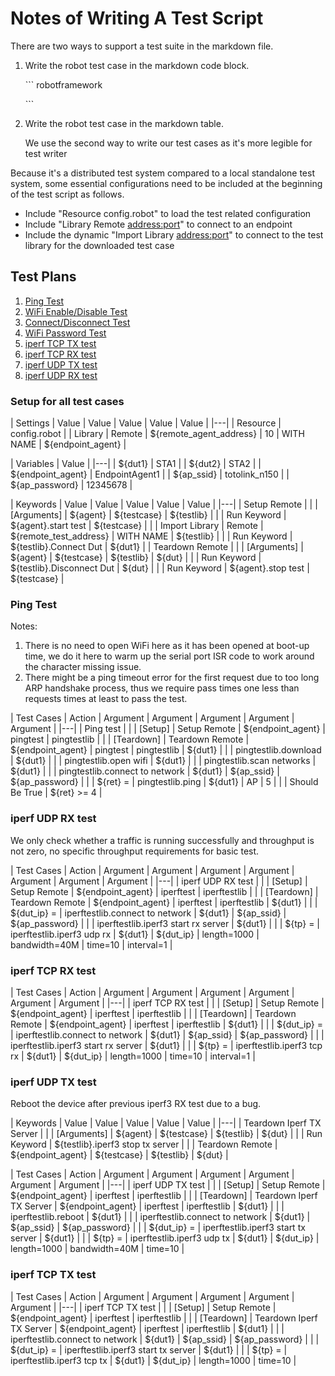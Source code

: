 # Notes of Writing A Test Script
There are two ways to support a test suite in the markdown file.
1. Write the robot test case in the markdown code block.
   
   \``` robotframework

   \```
2. Write the robot test case in the markdown table.

   We use the second way to write our test cases as it's more legible for test writer

Because it's a distributed test system compared to a local standalone test system, some essential configurations need to be included at the beginning of the test script as follows.
* Include "Resource config.robot" to load the test related configuration
* Include "Library Remote <address:port>" to connect to an endpoint
* Include the dynamic "Import Library <address:port>" to connect to the test library for the downloaded test case

## Test Plans
1. [Ping Test](#Ping_Test)
2. [WiFi Enable/Disable Test](#WiFi_Enable/Disable_Test)
3. [Connect/Disconnect Test](#Connect/Disconnect_Test)
4. [WiFi Password Test](#WiFi_Password_Test)
5. [iperf TCP TX test](#iperf_TCP_TX_test)
6. [iperf TCP RX test](#iperf_TCP_RX_test)
7. [iperf UDP TX test](#iperf_UDP_TX_test)
8. [iperf UDP RX test](#iperf_UDP_RX_test)

### Setup for all test cases
| Settings | Value | Value | Value | Value | Value |
|---|
| Resource | config.robot |
| Library | Remote | ${remote_agent_address} | 10 | WITH NAME | ${endpoint_agent} |

| Variables | Value |
|---|
| ${dut1} | STA1 |
| ${dut2} | STA2 |
| ${endpoint_agent} | EndpointAgent1 |
| ${ap_ssid} | totolink_n150 |
| ${ap_password} | 12345678 |

| Keywords | Value | Value | Value | Value | Value |
|---|
| Setup Remote |
| | [Arguments] | ${agent} | ${testcase} | ${testlib} |
| | Run Keyword | ${agent}.start test | ${testcase} |
| | Import Library | Remote | ${remote_test_address} | WITH NAME | ${testlib} |
| | Run Keyword | ${testlib}.Connect Dut | ${dut1} |
| Teardown Remote |
| | [Arguments] | ${agent} | ${testcase} | ${testlib} | ${dut} |
| | Run Keyword | ${testlib}.Disconnect Dut | ${dut} |
| | Run Keyword | ${agent}.stop test | ${testcase} |

### Ping Test
Notes:

1. There is no need to open WiFi here as it has been opened at boot-up time, we do it here to warm up the serial port ISR code to work around the character missing issue.
2. There might be a ping timeout error for the first request due to too long ARP handshake process, thus we require pass times one less than requests times at least to pass the test.

| Test Cases | Action | Argument | Argument | Argument | Argument | Argument |
|---|
| Ping test |
| | [Setup] | Setup Remote | ${endpoint_agent} | pingtest | pingtestlib |
| | [Teardown] | Teardown Remote | ${endpoint_agent} | pingtest | pingtestlib | ${dut1} |
| | pingtestlib.download | ${dut1} |
| | pingtestlib.open wifi | ${dut1} |
| | pingtestlib.scan networks | ${dut1} |
| | pingtestlib.connect to network | ${dut1} | ${ap_ssid} | ${ap_password} |
| | ${ret} = | pingtestlib.ping | ${dut1} | AP | 5 |
| | Should Be True | ${ret} >= 4 |

### iperf UDP RX test
We only check whether a traffic is running successfully and throughput is not zero, no specific throughput requirements for basic test.

| Test Cases | Action | Argument | Argument | Argument | Argument | Argument | Argument | Argument |
|---|
| iperf UDP RX test |
| | [Setup] | Setup Remote | ${endpoint_agent} | iperftest | iperftestlib |
| | [Teardown] | Teardown Remote | ${endpoint_agent} | iperftest | iperftestlib | ${dut1} |
| | ${dut_ip} = | iperftestlib.connect to network | ${dut1} | ${ap_ssid} | ${ap_password} |
| | iperftestlib.iperf3 start rx server | ${dut1} |
| | ${tp} = | iperftestlib.iperf3 udp rx | ${dut1} | ${dut_ip} | length=1000 | bandwidth=40M | time=10 | interval=1 |

### iperf TCP RX test
| Test Cases | Action | Argument | Argument | Argument | Argument | Argument | Argument |
|---|
| iperf TCP RX test |
| | [Setup] | Setup Remote | ${endpoint_agent} | iperftest | iperftestlib |
| | [Teardown] | Teardown Remote | ${endpoint_agent} | iperftest | iperftestlib | ${dut1} |
| | ${dut_ip} = | iperftestlib.connect to network | ${dut1} | ${ap_ssid} | ${ap_password} |
| | iperftestlib.iperf3 start rx server | ${dut1} |
| | ${tp} = | iperftestlib.iperf3 tcp rx | ${dut1} | ${dut_ip} | length=1000 | time=10 | interval=1 |

### iperf UDP TX test
Reboot the device after previous iperf3 RX test due to a bug.

| Keywords | Value | Value | Value | Value | Value |
|---|
| Teardown Iperf TX Server |
| | [Arguments] | ${agent} | ${testcase} | ${testlib} | ${dut} |
| | Run Keyword | ${testlib}.iperf3 stop tx server |
| | Teardown Remote | ${endpoint_agent} | ${testcase} | ${testlib} | ${dut} |

| Test Cases | Action | Argument | Argument | Argument | Argument | Argument | Argument |
|---|
| iperf UDP TX test |
| | [Setup] | Setup Remote | ${endpoint_agent} | iperftest | iperftestlib |
| | [Teardown] | Teardown Iperf TX Server | ${endpoint_agent} | iperftest | iperftestlib | ${dut1} |
| | iperftestlib.reboot | ${dut1} |
| | iperftestlib.connect to network | ${dut1} | ${ap_ssid} | ${ap_password} |
| | ${dut_ip} = | iperftestlib.iperf3 start tx server | ${dut1} |
| | ${tp} = | iperftestlib.iperf3 udp tx | ${dut1} | ${dut_ip} | length=1000 | bandwidth=40M | time=10 |

### iperf TCP TX test
| Test Cases | Action | Argument | Argument | Argument | Argument | Argument |
|---|
| iperf TCP TX test |
| | [Setup] | Setup Remote | ${endpoint_agent} | iperftest | iperftestlib |
| | [Teardown] | Teardown Iperf TX Server | ${endpoint_agent} | iperftest | iperftestlib | ${dut1} |
| | iperftestlib.connect to network | ${dut1} | ${ap_ssid} | ${ap_password} |
| | ${dut_ip} = | iperftestlib.iperf3 start tx server | ${dut1} |
| | ${tp} = | iperftestlib.iperf3 tcp tx | ${dut1} | ${dut_ip} | length=1000 | time=10 |
